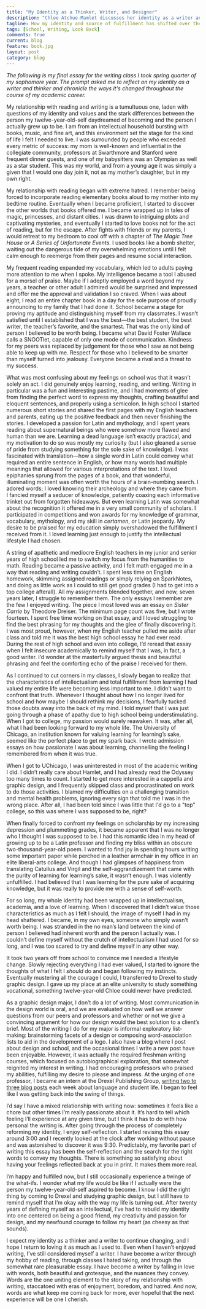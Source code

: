 ```yaml
---
title: "My Identity as a Thinker, Writer, and Designer"
description: "Chloe Atchue-Mamlet discusses her identity as a writer and how it's changed over her academic career"
tagline: How my identity and source of fulfillment has shifted over the years
tags: [School, Writing, Look Back]
comments: true
current: blog
feature: book.jpg
layout: post
category: blog
---
```


*The following is my final essay for the writing class I took spring quarter of my sophomore year. The prompt asked me to reflect on my identity as a writer and thinker and chronicle the ways it's changed throughout the course of my academic career.*

My relationship with reading and writing is a tumultuous one, laden with questions of my identity and values and the stark differences between the person my twelve-year-old-self daydreamed of becoming and the person I actually grew up to be. I am from an intellectual household bursting with books, music, and fine art, and this environment set the stage for the kind of life I felt I needed to live. I was surrounded by people who exceeded every metric of success: my mom is well-known and influential in the collegiate community, professors at Swarthmore and Stanford were frequent dinner guests, and one of my babysitters was an Olympian as well as a star student. This was my world, and from a young age it was simply a given that I would one day join it, not as my mother’s daughter, but in my own right.

My relationship with reading began with extreme hatred. I remember being forced to incorporate reading elementary books aloud to my mother into my bedtime routine. Eventually when I became proficient, I started to discover the other worlds that books offered me. I became wrapped up in tales of magic, princesses, and distant cities. I was drawn to intriguing plots and captivating mysteries, and eventually I started to love books not for the act of reading, but for the escape. After fights with friends or my parents, I would retreat to my bedroom to cool off with a chapter of *The Magic Tree House* or *A Series of Unfortunate Events*. I used books like a bomb shelter, waiting out the dangerous tide of my overwhelming emotions until I felt calm enough to reemerge from their pages and resume social interaction.

My frequent reading expanded my vocabulary, which led to adults paying more attention to me when I spoke. My intelligence became a tool I abused for a morsel of praise. Maybe if I adeptly employed a word beyond my years, a teacher or other adult I admired would be surprised and impressed and offer me the approval and validation I so craved. When I was about eight, I read an entire chapter book in a day for the sole purpose of proudly announcing to my family that I had done it. School became a stage for proving my aptitude and distinguishing myself from my classmates. I wasn’t satisfied until I established that I was the best—the best student, the best writer, the teacher’s favorite, and the smartest. That was the only kind of person I believed to be worth being. I became what David Foster Wallace calls a SNOOTlet, capable of only one mode of communication. Kindness for my peers was replaced by judgement for those who I saw as not being able to keep up with me. Respect for those who I believed to be smarter than myself turned into jealousy. Everyone became a rival and a threat to my success.

What was most confusing about my feelings on school was that it wasn’t solely an act. I did genuinely enjoy learning, reading, and writing. Writing in particular was a fun and interesting pastime, and I had moments of glee from finding the perfect word to express my thoughts, crafting beautiful and eloquent sentences, and properly using a semicolon. In high school I started numerous short stories and shared the first pages with my English teachers and parents, eating up the positive feedback and then never finishing the stories. I developed a passion for Latin and mythology, and I spent years reading about supernatural beings who were somehow more flawed and human than we are. Learning a dead language isn’t exactly practical, and my motivation to do so was mostly my curiosity (but I also gleaned a sense of pride from studying something for the sole sake of knowledge). I was fascinated with translation—how a single word in Latin could convey what required an entire sentence in English, or how many words had multiple meanings that allowed for various interpretations of the text. I loved epiphanies sprung from the pages of a book, and that wonderful, illuminating moment was often worth the hours of a brain-numbing search. I adored words; I loved knowing their archeology and where they came from. I fancied myself a seducer of knowledge, patiently coaxing each informative trinket out from forgotten hideaways. But even learning Latin was somewhat about the recognition it offered me in a very small community of scholars. I participated in competitions and won awards for my knowledge of grammar, vocabulary, mythology, and my skill in *certamen*, or Latin jeopardy. My desire to be praised for my education simply overshadowed the fulfillment I received from it. I loved learning just enough to justify the intellectual lifestyle I had chosen.

A string of apathetic and mediocre English teachers in my junior and senior years of high school led me to switch my focus from the humanities to math. Reading became a passive activity, and I felt math engaged me in a way that reading and writing couldn’t. I spent less time on English homework, skimming assigned readings or simply relying on SparkNotes, and doing as little work as I could to still get good grades (I had to get into a top college afterall). All my assignments blended together, and now, seven years later, I struggle to remember them. The only essays I remember are the few I enjoyed writing. The piece I most loved was an essay on *Sister Carrie* by Theodore Dreiser. The minimum page count was five, but I wrote fourteen. I spent free time working on that essay, and I loved struggling to find the best phrasing for my thoughts and the glee of finally discovering it. I was most proud, however, when my English teacher pulled me aside after class and told me it was the best high school essay he had ever read. During the rest of high school and even into college, I’d reread that essay when I felt insecure academically to remind myself that I was, in fact, a good writer. I’d wonder at the masterfully argued thesis and beautiful phrasing and feel the comforting echo of the praise I received for them.

As I continued to cut corners in my classes, I slowly began to realize that the characteristics of intellectualism and total fulfillment from learning I had valued my entire life were becoming less important to me. I didn’t want to confront that truth. Whenever I thought about how I no longer lived for school and how maybe I should rethink my decisions, I fearfully tucked those doubts away into the back of my mind. I told myself that I was just going through a phase of apathy due to high school being understimulating. When I got to college, my passion would surely reawaken. It was, after all, what I had been looking forward to my whole life. The University of Chicago, an institution known for valuing learning for learning’s sake, seemed like the perfect place to get my spark back. I wrote admission essays on how passionate I was about learning, channelling the feeling I remembered from when it was true.

When I got to UChicago, I was uninterested in most of the academic writing I did. I didn’t really care about Hamlet, and I had already read the Odyssey too many times to count. I started to get more interested in a cappella and graphic design, and I frequently skipped class and procrastinated on work to do those activities. I blamed my difficulties on a challenging transition and mental health problems, ignoring every sign that told me I was in the wrong place. After all, I had been told since I was little that I'd go to a "top" college, so this was where I was supposed to be, right?

When finally forced to confront my feelings on scholarship by my increasing depression and plummeting grades, it became apparent that I was no longer who I thought I was supposed to be. I had this romantic idea in my head of growing up to be a Latin professor and finding my bliss within an obscure two-thousand-year-old poem. I wanted to find joy in spending hours writing some important paper while perched in a leather armchair in my office in an elite liberal-arts college. And though I had glimpses of happiness from translating Catullus and Virgil and the self-aggrandizement that came with the purity of learning for learning’s sake, it wasn’t enough. I was violently unfulfilled. I had believed that I was learning for the pure sake of acquiring knowledge, but it was really to provide me with a sense of self-worth.

For so long, my whole identity had been wrapped up in intellectualism, academia, and a love of learning. When I discovered that I didn’t value those characteristics as much as I felt I should, the image of myself I had in my head shattered. I became, in my own eyes, someone who simply wasn’t worth being. I was stranded in the no man’s land between the kind of person I believed had inherent worth and the person I actually was. I couldn’t define myself without the crutch of intellectualism I had used for so long, and I was too scared to try and define myself in any other way.

It took two years off from school to convince me I needed a lifestyle change. Slowly rejecting everything I had ever valued, I started to ignore the thoughts of what I felt I *should* do and began following my instincts. Eventually mustering all the courage I could, I transferred to Drexel to study graphic design. I gave up my place at an elite university to study something vocational, something twelve-year-old Chloe could never have predicted.

As a graphic design major, I don’t do a lot of writing. Most communication in the design world is oral, and we are evaluated on how well we answer questions from our peers and professors and whether or not we give a convincing argument for how our design would the best solution to a client’s brief. Most of the writing I do for my major is informal exploratory list-making: brainstorming facets of a design or composing word-association lists to aid in the development of a logo. I also have a blog where I post about design and school, and the occasional times I write a new post have been enjoyable. However, it was actually the required freshman writing courses, which focused on autobiographical exploration, that somewhat reignited my interest in writing. I had encouraging professors who praised my abilities, fulfilling my desire to please and impress. At the urging of one professor, I became an intern at the Drexel Publishing Group, [writing two to three blog posts](http://www.5027mac.org/author/chloe_atchuemamlet/) each week about language and student life. I began to feel like I was getting back into the swing of things.

I’d say I have a mixed relationship with writing now: sometimes it feels like a chore but other times I’m really passionate about it. It’s hard to tell which feeling I’ll experience at any given time, but I think it has to do with how personal the writing is. After going through the process of completely reforming my identity, I enjoy self-reflection. I started revising this essay around 3:00 and I recently looked at the clock after working without pause and was astonished to discover it was 9:30. Predictably, my favorite part of writing this essay has been the self-reflection and the search for the right words to convey my thoughts. There is something so satisfying about having your feelings reflected back at you in print. It makes them more real.

I’m happy and fulfilled now, but I still occasionally experience a twinge of the what-ifs. I wonder what my life would be like if I actually were the person my twelve-year-old-self aspired to become. I know I did the right thing by coming to Drexel and studying graphic design, but I still have to remind myself that I’m okay with the way my life is turning out. After twenty years of defining myself as an intellectual, I’ve had to rebuild my identity into one centered on being a good friend, my creativity and passion for design, and my newfound courage to follow my heart (as cheesy as that sounds).

I expect my identity as a thinker and a writer to continue changing, and I hope I return to loving it as much as I used to. Even when I haven’t enjoyed writing, I’ve still considered myself a writer. I have become a writer through my hobby of reading, through classes I hated taking, and through the somewhat rare pleasurable essay. I have become a writer by falling in love with words, both beautiful and grotesque, and the nuances they convey. Words are the one uniting element to the story of my relationship with writing, staccatoed with eras of enjoyment, boredom, and hatred. And now, words are what keep me coming back for more, ever hopeful that the next experience will be one I cherish.
